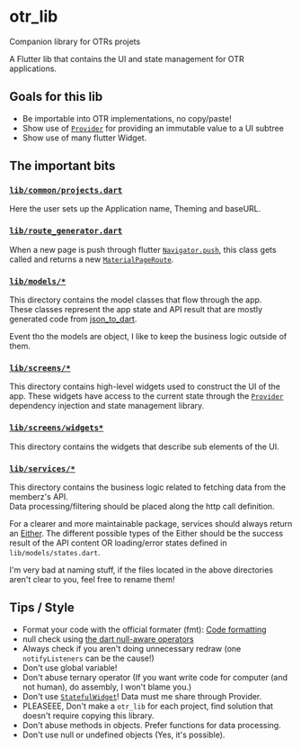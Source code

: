 # otr_lib

Companion library for OTRs projets

A Flutter lib that contains the UI and state management for OTR applications.

## Goals for this lib
* Be importable into OTR implementations, no copy/paste!
* Show use of [`Provider`](https://pub.dev/packages/provider) for providing an immutable value to a UI subtree
* Show use of many flutter Widget.

## The important bits
### [`lib/common/projects.dart`](lib/common/projects.dart)
Here the user sets up the Application name, Theming and baseURL.

### [`lib/route_generator.dart`](lib/route_generator.dart)
When a new page is push through flutter [`Navigator.push`](https://flutter.dev/docs/cookbook/navigation/navigation-basics),
this class gets called and returns a new [`MaterialPageRoute`](https://api.flutter.dev/flutter/material/MaterialPageRoute-class.html).

### [`lib/models/*`](lib/models/)
This directory contains the model classes that flow through the app.  
These classes represent the app state and API result that are mostly generated code from
[json_to_dart](https://javiercbk.github.io/json_to_dart/).

Event tho the models are object, I like to keep the business logic outside of them.

### [`lib/screens/*`](lib/screens/)
This directory contains high-level widgets used to construct the UI of the app.
These widgets have access to the current state through the
[`Provider`](https://pub.dev/packages/provider) dependency injection and state
management library.

### [`lib/screens/widgets*`](lib/screens/widgets)
This directory contains the widgets that describe sub elements of the UI.

### [`lib/services/*`](lib/services/)
This directory contains the business logic related to fetching data from the
memberz's API.  
Data processing/filtering should be placed along the http call definition.

For a clearer and more maintainable package, services should always return an
[Either](https://pub.dev/packages/either_option). The different possible types
of the Either should be the success result of the API content OR loading/error
states defined in `lib/models/states.dart`.

I'm very bad at naming stuff, if the files located in the above directories
aren't clear to you, feel free to rename them!

## Tips / Style
- Format your code with the official formater (fmt): [Code formatting](https://flutter.dev/docs/development/tools/formatting)  
- null check using [the dart null-aware operators](https://stackoverflow.com/questions/17006664/what-is-the-dart-null-checking-idiom-or-best-practice)
- Always check if you aren't doing unnecessary redraw (one `notifyListeners` can
    be the cause!)  
- Don't use global variable!  
- Don't abuse ternary operator (If you want write code for computer (and not human), do assembly,
    I won't blame you.)  
- Don't use [`StatefulWidget`](https://api.flutter.dev/flutter/widgets/StatefulWidget-class.html)! Data must me share through Provider.  
- PLEASEEE, Don't make a `otr_lib` for each project, find solution that doesn't require copying this
library.  
- Don't abuse methods in objects. Prefer functions for data processing.
- Don't use null or undefined objects (Yes, it's possible).

